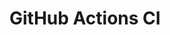 # GitHub Actions CI














































































































































































































































































































































































































































































































































































































































































































































































































































































































































































































































































































































































































































































































































































































































































































































































































































































































































































































































































































































































































































































































































































































































































































































































































































































































































































































